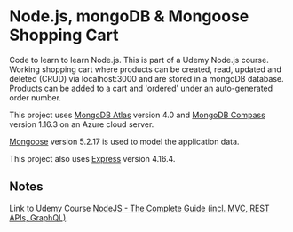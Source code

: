 # Node.js, mongoDB & Mongoose Shopping Cart

Code to learn to learn Node.js. This is part of a Udemy Node.js course.
Working shopping cart where products can be created, read, updated and deleted (CRUD) via localhost:3000 and are stored in a mongoDB database. Products can be added to a cart and 'ordered' under an auto-generated order number. 

This project uses [MongoDB Atlas](https://www.mongodb.com/cloud/atlas) version 4.0 and [MongoDB Compass](https://www.mongodb.com/download-center/compass) version 1.16.3 on an Azure cloud server. 

[Mongoose](https://mongoosejs.com) version 5.2.17 is used to model the application data. 

This project also uses [Express](http://expressjs.com/) version 4.16.4.


## Notes
Link to Udemy Course [NodeJS - The Complete Guide (incl. MVC, REST APIs, GraphQL)](https://www.udemy.com/nodejs-the-complete-guide/).<br>